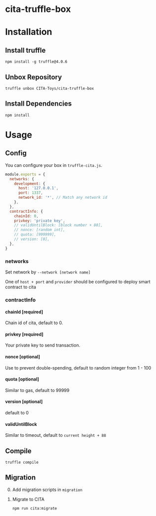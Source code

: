 # cita-truffle-box

# Installation

## Install truffle

```
npm install -g truffle@4.0.6
```

## Unbox Repository

```
truffle unbox CITA-Toys/cita-truffle-box
```

## Install Dependencies

```
npm install
```

# Usage

## Config

You can configure your box in `truffle-cita.js`.

```js
module.exports = {
  networks: {
    development: {
      host: '127.0.0.1',
      port: 1337,
      network_id: '*', // Match any network id
    },
  },
  contractInfo: {
    chainId: 0,
    privkey: 'private key',
    // validUntilBlock: [block number + 88],
    // nonce: [random int],
    // quota: [999999],
    // version: [0],
  },
}
```

### networks

Set network by `--network [network name]`

One of `host + port` and `provider` should be configured to deploy smart contract to cita

### contractInfo

#### chainId [required]

Chain id of cita, default to 0.

#### privkey [required]

Your private key to send transaction.

#### nonce [optional]

Use to prevent double-spending, default to random integer from 1 - 100

#### quota [optional]

Similar to gas, default to 99999

#### version [optional]

default to 0

#### validUntilBlock

Similar to timeout, default to `current height + 88`

## Compile

```
truffle compile
```

## Migration

<!-- 在 migrations 目录下参照模板编写编译代码 -->

0.  Add migration scripts in `migration`

1.  Migrate to CITA
    ```
    npm run cita:migrate
    ```
